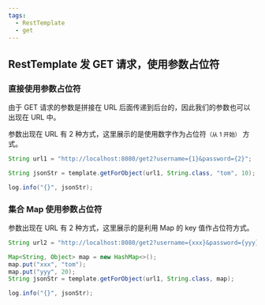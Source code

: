 ```yaml
---
tags:
  - RestTemplate 
  - get 
---
```


## RestTemplate 发 GET 请求，使用参数占位符

### 直接使用参数占位符

由于 GET 请求的参数是拼接在 URL 后面传递到后台的，因此我们的参数也可以出现在 URL 中。

参数出现在 URL 有 2 种方式，这里展示的是使用数字作为占位符<small>（从 1 开始）</small> 方式。

```java
String url1 = "http://localhost:8080/get2?username={1}&password={2}";

String jsonStr = template.getForObject(url1, String.class, "tom", 10);

log.info("{}", jsonStr);
```

### 集合 Map 使用参数占位符

参数出现在 URL 有 2 种方式，这里展示的是利用 Map 的 key 值作占位符方式。

```java
String url2 = "http://localhost:8080/get2?username={xxx}&password={yyy}";

Map<String, Object> map = new HashMap<>();
map.put("xxx", "tom");
map.put("yyy", 20);
String jsonStr = template.getForObject(url1, String.class, map);

log.info("{}", jsonStr);
```

